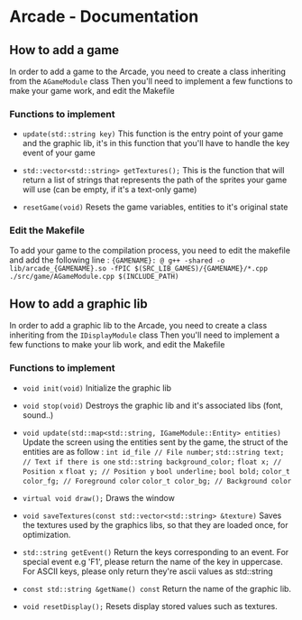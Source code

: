 # Arcade - Documentation

## How to add a game

In order to add a game to the Arcade, you need to create a class inheriting from the `AGameModule` class
Then you'll need to implement a few functions to make your game work, and edit the Makefile

### Functions to implement

- `update(std::string key)`
This function is the entry point of your game and the graphic lib, it's in this function that you'll have to handle the key event of your game

- `std::vector<std::string> getTextures();`
This is the function that will return a list of strings that represents the path of the sprites your game will use (can be empty, if it's a text-only game)

- `resetGame(void)`
Resets the game variables, entities to it's original state

### Edit the Makefile
To add your game to the compilation process, you need to edit the makefile and add the following line :
`{GAMENAME}: @ g++ -shared -o lib/arcade_{GAMENAME}.so -fPIC $(SRC_LIB_GAMES)/{GAMENAME}/*.cpp ./src/game/AGameModule.cpp $(INCLUDE_PATH)`


## How to add a graphic lib
In order to add a graphic lib to the Arcade, you need to create a class inheriting from the `IDisplayModule` class
Then you'll need to implement a few functions to make your lib work, and edit the Makefile


### Functions to implement

- `void init(void)`
Initialize the graphic lib

- `void stop(void)`
Destroys the graphic lib and it's associated libs (font, sound..)

- `void update(std::map<std::string, IGameModule::Entity> entities)`
Update the screen using the entities sent by the game, the struct of the entities are as follow :
`int id_file // File number`;
`std::string text; // Text if there is one`
`std::string background_color;`
`float x; // Position x`
`float y; // Position y`
`bool underline;`
`bool bold;`
`color_t color_fg; // Foreground color`
`color_t color_bg; // Background color`

- `virtual void draw();`
Draws the window

- `void saveTextures(const std::vector<std::string> &texture)`
Saves the textures used by the graphics libs, so that they are loaded once, for optimization.

- `std::string getEvent()`
Return the keys corresponding to an event. For special event e.g 'F1', please return the name of the key in uppercase. For ASCII keys, please only return they're ascii values as std::string

- `const std::string &getName() const`
Return the name of the graphic lib.

- `void resetDisplay();`
Resets display stored values such as textures.